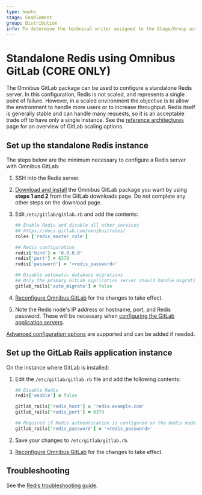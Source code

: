 ```yaml
---
type: howto
stage: Enablement
group: Distribution
info: To determine the technical writer assigned to the Stage/Group associated with this page, see https://about.gitlab.com/handbook/engineering/ux/technical-writing/#designated-technical-writers
---
```


# Standalone Redis using Omnibus GitLab **(CORE ONLY)**

The Omnibus GitLab package can be used to configure a standalone Redis server.
In this configuration, Redis is not scaled, and represents a single
point of failure. However, in a scaled environment the objective is to allow
the environment to handle more users or to increase throughput. Redis itself
is generally stable and can handle many requests, so it is an acceptable
trade off to have only a single instance. See the [reference architectures](../reference_architectures/index.md)
page for an overview of GitLab scaling options.

## Set up the standalone Redis instance

The steps below are the minimum necessary to configure a Redis server with
Omnibus GitLab:

1. SSH into the Redis server.
1. [Download and install](https://about.gitlab.com/install/) the Omnibus GitLab
   package you want by using **steps 1 and 2** from the GitLab downloads page.
   Do not complete any other steps on the download page.

1. Edit `/etc/gitlab/gitlab.rb` and add the contents:

   ```ruby
   ## Enable Redis and disable all other services
   ## https://docs.gitlab.com/omnibus/roles/
   roles ['redis_master_role']

   ## Redis configuration
   redis['bind'] = '0.0.0.0'
   redis['port'] = 6379
   redis['password'] = '<redis_password>'

   ## Disable automatic database migrations
   ## Only the primary GitLab application server should handle migrations
   gitlab_rails['auto_migrate'] = false
   ```

1. [Reconfigure Omnibus GitLab](../restart_gitlab.md#omnibus-gitlab-reconfigure) for the changes to take effect.
1. Note the Redis node's IP address or hostname, port, and
   Redis password. These will be necessary when [configuring the GitLab
   application servers](#set-up-the-gitlab-rails-application-instance).

[Advanced configuration options](https://docs.gitlab.com/omnibus/settings/redis.html)
are supported and can be added if needed.

## Set up the GitLab Rails application instance

On the instance where GitLab is installed:

1. Edit the `/etc/gitlab/gitlab.rb` file and add the following contents:

   ```ruby
   ## Disable Redis
   redis['enable'] = false

   gitlab_rails['redis_host'] = 'redis.example.com'
   gitlab_rails['redis_port'] = 6379

   ## Required if Redis authentication is configured on the Redis node
   gitlab_rails['redis_password'] = '<redis_password>'
   ```

1. Save your changes to `/etc/gitlab/gitlab.rb`.

1. [Reconfigure Omnibus GitLab](../restart_gitlab.md#omnibus-gitlab-reconfigure) for the changes to take effect.

## Troubleshooting

See the [Redis troubleshooting guide](troubleshooting.md).
